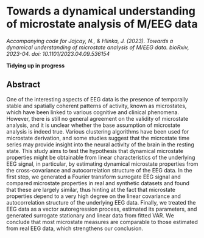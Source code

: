 # Towards a dynamical understanding of microstate analysis of M/EEG data

*Accompanying code for Jajcay, N., & Hlinka, J. (2023). Towards a dynamical understanding of microstate analysis of M/EEG data. bioRxiv, 2023-04. doi: 10.1101/2023.04.09.536154*

**Tidying up in progress**

## Abstract

One of the interesting aspects of EEG data is the presence of temporally stable and spatially coherent patterns of activity, known as microstates, which have been linked to various cognitive and clinical phenomena. However, there is still no general agreement on the validity of microstate analysis, and it is unclear whether the base assumption of microstate analysis is indeed true. Various clustering algorithms have been used for microstate derivation, and some studies suggest that the microstate time series may provide insight into the neural activity of the brain in the resting state. This study aims to test the hypothesis that dynamical microstate properties might be obtainable from linear characteristics of the underlying EEG signal, in particular, by estimating dynamical microstate properties from the cross-covariance and autocorrelation structure of the EEG data. In the first step, we generated a Fourier transform surrogate EEG signal and compared microstate properties in real and synthetic datasets and found that these are largely similar, thus hinting at the fact that microstate properties depend to a very high degree on the linear covariance and autocorrelation structure of the underlying EEG data. Finally, we treated the EEG data as a vector autoregression process, estimated its parameters, and generated surrogate stationary and linear data from fitted VAR. We conclude that most microstate measures are comparable to those estimated from real EEG data, which strengthens our conclusion.
